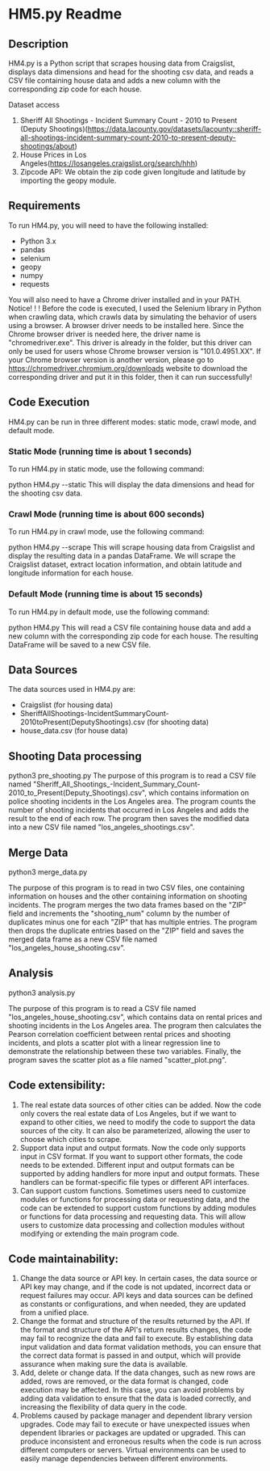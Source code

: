 # HM5.py Readme

## Description
HM4.py is a Python script that scrapes housing data from Craigslist, displays data dimensions and head for the shooting csv data, and reads a CSV file containing house data and adds a new column with the corresponding zip code for each house.

Dataset access
1. Sheriff All Shootings - Incident Summary Count - 2010 to Present (Deputy Shootings)(https://data.lacounty.gov/datasets/lacounty::sheriff-all-shootings-incident-summary-count-2010-to-present-deputy-shootings/about)
2. House Prices in Los Angeles(https://losangeles.craigslist.org/search/hhh)
3. Zipcode API: We obtain the zip code given longitude and latitude by importing the geopy module. 


## Requirements
To run HM4.py, you will need to have the following installed:
- Python 3.x
- pandas
- selenium
- geopy
- numpy
- requests

You will also need to have a Chrome driver installed and in your PATH.
Notice! ! ! Before the code is executed, I used the Selenium library in Python when crawling data, which crawls data by simulating the behavior of users using a browser. A browser driver needs to be installed here. Since the Chrome browser driver is needed here, the driver name is "chromedriver.exe". This driver is already in the folder, but this driver can only be used for users whose Chrome browser version is "101.0.4951.XX". If your Chrome browser version is another version, please go to https://chromedriver.chromium.org/downloads website to download the corresponding driver and put it in this folder, then it can run successfully!

## Code Execution
HM4.py can be run in three different modes: static mode, crawl mode, and default mode.

### Static Mode (running time is about 1 seconds)
To run HM4.py in static mode, use the following command:

python HM4.py --static
This will display the data dimensions and head for the shooting csv data.

### Crawl Mode (running time is about 600 seconds)
To run HM4.py in crawl mode, use the following command:

python HM4.py --scrape
This will scrape housing data from Craigslist and display the resulting data in a pandas DataFrame.
We will scrape the Craigslist dataset, extract location information, and obtain latitude and longitude information for each house.

### Default Mode (running time is about 15 seconds)
To run HM4.py in default mode, use the following command:

python HM4.py 
This will read a CSV file containing house data and add a new column with the corresponding zip code for each house. The resulting DataFrame will be saved to a new CSV file.


## Data Sources
The data sources used in HM4.py are:
- Craigslist (for housing data)
- SheriffAllShootings-IncidentSummaryCount-2010toPresent(DeputyShootings).csv (for shooting data)
- house_data.csv (for house data)

## Shooting Data processing
python3 pre_shooting.py
The purpose of this program is to read a CSV file named "Sheriff_All_Shootings_-Incident_Summary_Count-2010_to_Present(Deputy_Shootings).csv", which contains information on police shooting incidents in the Los Angeles area. The program counts the number of shooting incidents that occurred in Los Angeles and adds the result to the end of each row. The program then saves the modified data into a new CSV file named "los_angeles_shootings.csv".

## Merge Data
python3 merge_data.py

The purpose of this program is to read in two CSV files, one containing information on houses and the other containing information on shooting incidents. The program merges the two data frames based on the "ZIP" field and increments the "shooting_num" column by the number of duplicates minus one for each "ZIP" that has multiple entries. The program then drops the duplicate entries based on the "ZIP" field and saves the merged data frame as a new CSV file named "los_angeles_house_shooting.csv".


## Analysis
python3 analysis.py

The purpose of this program is to read a CSV file named "los_angeles_house_shooting.csv", which contains data on rental prices and shooting incidents in the Los Angeles area. The program then calculates the Pearson correlation coefficient between rental prices and shooting incidents, and plots a scatter plot with a linear regression line to demonstrate the relationship between these two variables. Finally, the program saves the scatter plot as a file named "scatter_plot.png".

## Code extensibility:

1. The real estate data sources of other cities can be added. Now the code only covers the real estate data of Los Angeles, but if we want to expand to other cities, we need to modify the code to support the data sources of the city. It can also be parameterized, allowing the user to choose which cities to scrape.
2. Support data input and output formats. Now the code only supports input in CSV format. If you want to support other formats, the code needs to be extended. Different input and output formats can be supported by adding handlers for more input and output formats. These handlers can be format-specific file types or different API interfaces.
3. Can support custom functions. Sometimes users need to customize modules or functions for processing data or requesting data, and the code can be extended to support custom functions by adding modules or functions for data processing and requesting data. This will allow users to customize data processing and collection modules without modifying or extending the main program code.

## Code maintainability:

1. Change the data source or API key. In certain cases, the data source or API key may change, and if the code is not updated, incorrect data or request failures may occur. API keys and data sources can be defined as constants or configurations, and when needed, they are updated from a unified place.
2. Change the format and structure of the results returned by the API. If the format and structure of the API's return results changes, the code may fail to recognize the data and fail to execute. By establishing data input validation and data format validation methods, you can ensure that the correct data format is passed in and output, which will provide assurance when making sure the data is available.
3. Add, delete or change data. If the data changes, such as new rows are added, rows are removed, or the data format is changed, code execution may be affected. In this case, you can avoid problems by adding data validation to ensure that the data is loaded correctly, and increasing the flexibility of data query in the code.
4. Problems caused by package manager and dependent library version upgrades. Code may fail to execute or have unexpected issues when dependent libraries or packages are updated or upgraded. This can produce inconsistent and erroneous results when the code is run across different computers or servers. Virtual environments can be used to easily manage dependencies between different environments.

